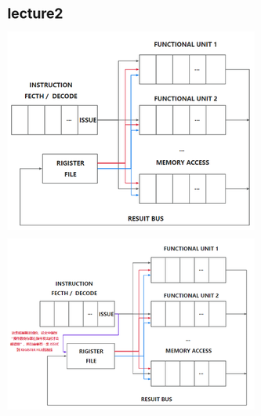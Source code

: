 
# lecture2

![20231029204020](https://raw.githubusercontent.com/learner-lu/picbed/master/20231029204020.png)

![20231029205522](https://raw.githubusercontent.com/learner-lu/picbed/master/20231029205522.png)